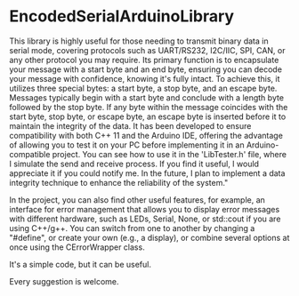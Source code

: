 # EncodedSerialArduinoLibrary
This library is highly useful for those needing to transmit binary data in serial mode, covering protocols such as UART/RS232, I2C/IIC, SPI, CAN, or any other protocol you may require. Its primary function is to encapsulate your message with a start byte and an end byte, ensuring you can decode your message with confidence, knowing it's fully intact. To achieve this, it utilizes three special bytes: a start byte, a stop byte, and an escape byte. Messages typically begin with a start byte and conclude with a length byte followed by the stop byte. If any byte within the message coincides with the start byte, stop byte, or escape byte, an escape byte is inserted before it to maintain the integrity of the data.
It has been developed to ensure compatibility with both C++ 11 and the Arduino IDE, offering the advantage of allowing you to test it on your PC before implementing it in an Arduino-compatible project.
You can see how to use it in the 'LibTester.h' file, where I simulate the send and receive process.
If you find it useful, I would appreciate it if you could notify me.
In the future, I plan to implement a data integrity technique to enhance the reliability of the system."

In the project, you can also find other useful features, for example, an interface for error management that allows you to display error messages with different hardware, such as LEDs, Serial, None, or std::cout if you are using C++/g++. You can switch from one to another by changing a "#define", or create your own (e.g., a display), or combine several options at once using the CErrorWrapper class.

It's a simple code, but it can be useful.

Every suggestion is welcome.
